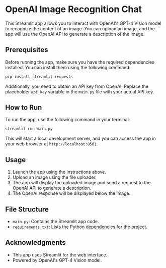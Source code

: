 # OpenAI Image Recognition Chat

This Streamlit app allows you to interact with OpenAI's GPT-4 Vision model to recognize the content of an image. You can upload an image, and the app will use the OpenAI API to generate a description of the image.

## Prerequisites

Before running the app, make sure you have the required dependencies installed. You can install them using the following command:

```bash
pip install streamlit requests
```

Additionally, you need to obtain an API key from OpenAI. Replace the placeholder `api_key` variable in the `main.py` file with your actual API key.

## How to Run

To run the app, use the following command in your terminal:

```bash
streamlit run main.py
```

This will start a local development server, and you can access the app in your web browser at `http://localhost:8501`.

## Usage

1. Launch the app using the instructions above.
2. Upload an image using the file uploader.
3. The app will display the uploaded image and send a request to the OpenAI API to generate a description.
4. The OpenAI response will be displayed below the image.

## File Structure

- `main.py`: Contains the Streamlit app code.
- `requirements.txt`: Lists the Python dependencies for the project.

## Acknowledgments

- This app uses Streamlit for the web interface.
- Powered by OpenAI's GPT-4 Vision model.



